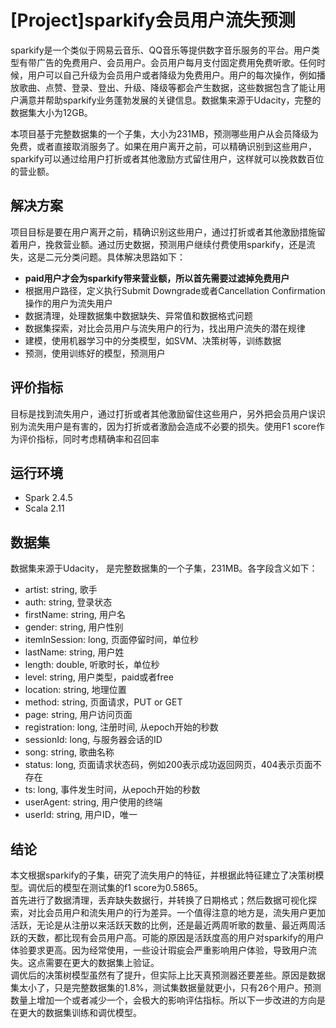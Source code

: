 # [Project]sparkify会员用户流失预测

sparkify是一个类似于网易云音乐、QQ音乐等提供数字音乐服务的平台。用户类型有带广告的免费用户、会员用户。会员用户每月支付固定费用免费听歌。任何时候，用户可以自己升级为会员用户或者降级为免费用户。用户的每次操作，例如播放歌曲、点赞、登录、登出、升级、降级等都会产生数据，这些数据包含了能让用户满意并帮助sparkify业务蓬勃发展的关键信息。数据集来源于Udacity，完整的数据集大小为12GB。

本项目基于完整数据集的一个子集，大小为231MB，预测哪些用户从会员降级为免费，或者直接取消服务了。如果在用户离开之前，可以精确识别到这些用户，sparkify可以通过给用户打折或者其他激励方式留住用户，这样就可以挽救数百位的营业额。

## 解决方案
项目目标是要在用户离开之前，精确识别这些用户，通过打折或者其他激励措施留着用户，挽救营业额。通过历史数据，预测用户继续付费使用sparkify，还是流失，这是二元分类问题。具体解决思路如下：
+ **paid用户才会为sparkify带来营业额，所以首先需要过滤掉免费用户**
+ 根据用户路径，定义执行Submit Downgrade或者Cancellation Confirmation操作的用户为流失用户
+ 数据清理，处理数据集中数据缺失、异常值和数据格式问题
+ 数据集探索，对比会员用户与流失用户的行为，找出用户流失的潜在规律
+ 建模，使用机器学习中的分类模型，如SVM、决策树等，训练数据
+ 预测，使用训练好的模型，预测用户

## 评价指标
目标是找到流失用户，通过打折或者其他激励留住这些用户，另外把会员用户误识别为流失用户是有害的，因为打折或者激励会造成不必要的损失。使用F1 score作为评价指标，同时考虑精确率和召回率

## 运行环境
+ Spark 2.4.5
+ Scala 2.11
	
## 数据集
数据集来源于Udacity， 是完整数据集的一个子集，231MB。各字段含义如下：
+ artist: 		string, 歌手
+ auth: 		string, 登录状态
+ firstName: 		string, 用户名
+ gender: 		string, 用户性别
+ itemInSession: 	long, 	页面停留时间，单位秒
+ lastName: 		string, 用户姓
+ length: 		double, 听歌时长，单位秒
+ level: 		string, 用户类型，paid或者free
+ location: 		string, 地理位置
+ method: 		string, 页面请求，PUT or GET
+ page:			string, 用户访问页面
+ registration: 	long, 	注册时间, 从epoch开始的秒数
+ sessionId:		long, 	与服务器会话的ID
+ song:			string, 歌曲名称
+ status:		long,	页面请求状态码，例如200表示成功返回网页，404表示页面不存在
+ ts:			long,	事件发生时间，从epoch开始的秒数
+ userAgent:		string, 用户使用的终端
+ userId:		string, 用户ID，唯一


## 结论   
本文根据sparkify的子集，研究了流失用户的特征，并根据此特征建立了决策树模型。调优后的模型在测试集的f1 score为0.5865。  
首先进行了数据清理，丢弃缺失数据行，并转换了日期格式；然后数据可视化探索，对比会员用户和流失用户的行为差异。一个值得注意的地方是，流失用户更加活跃，无论是从注册以来活跃天数的比例，还是最近两周听歌的数量、最近两周活跃的天数，都比现有会员用户高。可能的原因是活跃度高的用户对sparkify的用户体验要求更高。因为经常使用，一些设计瑕疵会严重影响用户体验，导致用户流失。这点需要在更大的数据集上验证。  
调优后的决策树模型虽然有了提升，但实际上比天真预测器还要差些。原因是数据集太小了，只是完整数据集的1.8%，测试集数据量就更小，只有26个用户。预测数量上增加一个或者减少一个，会极大的影响评估指标。所以下一步改进的方向是在更大的数据集训练和调优模型。